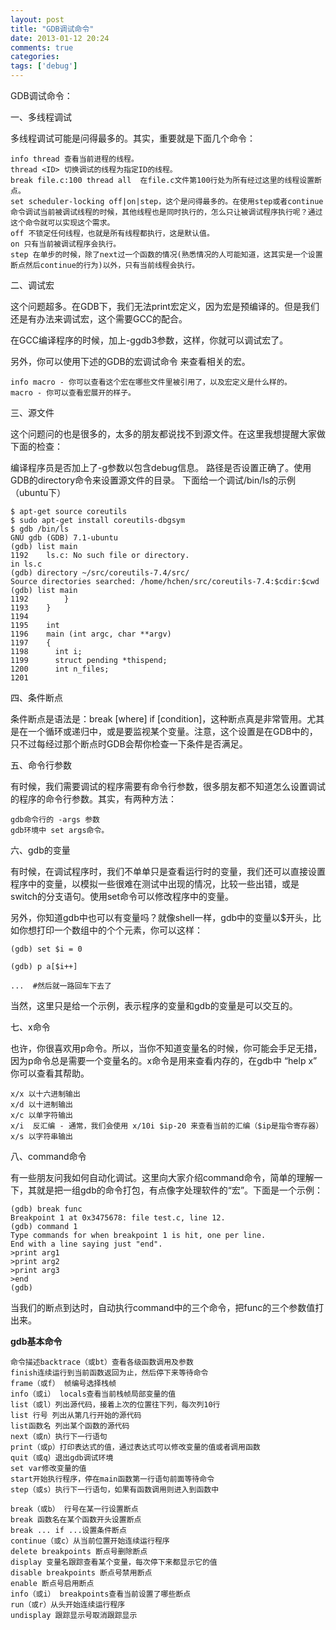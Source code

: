 ```yaml
---
layout: post
title: "GDB调试命令"
date: 2013-01-12 20:24
comments: true
categories: 
tags: ['debug']
---
```

GDB调试命令：

一、多线程调试

多线程调试可能是问得最多的。其实，重要就是下面几个命令：
```
info thread 查看当前进程的线程。
thread <ID> 切换调试的线程为指定ID的线程。
break file.c:100 thread all  在file.c文件第100行处为所有经过这里的线程设置断点。
set scheduler-locking off|on|step，这个是问得最多的。在使用step或者continue命令调试当前被调试线程的时候，其他线程也是同时执行的，怎么只让被调试程序执行呢？通过这个命令就可以实现这个需求。
off 不锁定任何线程，也就是所有线程都执行，这是默认值。
on 只有当前被调试程序会执行。
step 在单步的时候，除了next过一个函数的情况(熟悉情况的人可能知道，这其实是一个设置断点然后continue的行为)以外，只有当前线程会执行。
```
<!-- more -->
二、调试宏

这个问题超多。在GDB下，我们无法print宏定义，因为宏是预编译的。但是我们还是有办法来调试宏，这个需要GCC的配合。

在GCC编译程序的时候，加上-ggdb3参数，这样，你就可以调试宏了。

另外，你可以使用下述的GDB的宏调试命令 来查看相关的宏。
```
info macro - 你可以查看这个宏在哪些文件里被引用了，以及宏定义是什么样的。
macro - 你可以查看宏展开的样子。
```

三、源文件

这个问题问的也是很多的，太多的朋友都说找不到源文件。在这里我想提醒大家做下面的检查：

编译程序员是否加上了-g参数以包含debug信息。
路径是否设置正确了。使用GDB的directory命令来设置源文件的目录。
下面给一个调试/bin/ls的示例（ubuntu下）

```
$ apt-get source coreutils
$ sudo apt-get install coreutils-dbgsym
$ gdb /bin/ls
GNU gdb (GDB) 7.1-ubuntu
(gdb) list main
1192    ls.c: No such file or directory.
in ls.c
(gdb) directory ~/src/coreutils-7.4/src/
Source directories searched: /home/hchen/src/coreutils-7.4:$cdir:$cwd
(gdb) list main
1192        }
1193    }
1194
1195    int
1196    main (int argc, char **argv)
1197    {
1198      int i;
1199      struct pending *thispend;
1200      int n_files;
1201
```
四、条件断点

条件断点是语法是：break  [where] if [condition]，这种断点真是非常管用。尤其是在一个循环或递归中，或是要监视某个变量。注意，这个设置是在GDB中的，只不过每经过那个断点时GDB会帮你检查一下条件是否满足。

五、命令行参数

有时候，我们需要调试的程序需要有命令行参数，很多朋友都不知道怎么设置调试的程序的命令行参数。其实，有两种方法：
```
gdb命令行的 -args 参数
gdb环境中 set args命令。
```
六、gdb的变量

有时候，在调试程序时，我们不单单只是查看运行时的变量，我们还可以直接设置程序中的变量，以模拟一些很难在测试中出现的情况，比较一些出错，或是switch的分支语句。使用set命令可以修改程序中的变量。

另外，你知道gdb中也可以有变量吗？就像shell一样，gdb中的变量以$开头，比如你想打印一个数组中的个个元素，你可以这样：

```
(gdb) set $i = 0
  
(gdb) p a[$i++]

...  #然后就一路回车下去了
 ```
当然，这里只是给一个示例，表示程序的变量和gdb的变量是可以交互的。

七、x命令

也许，你很喜欢用p命令。所以，当你不知道变量名的时候，你可能会手足无措，因为p命令总是需要一个变量名的。x命令是用来查看内存的，在gdb中 “help x” 你可以查看其帮助。
```
x/x 以十六进制输出
x/d 以十进制输出
x/c 以单字符输出
x/i  反汇编 - 通常，我们会使用 x/10i $ip-20 来查看当前的汇编（$ip是指令寄存器）
x/s 以字符串输出
```
八、command命令

有一些朋友问我如何自动化调试。这里向大家介绍command命令，简单的理解一下，其就是把一组gdb的命令打包，有点像字处理软件的“宏”。下面是一个示例：

```
(gdb) break func
Breakpoint 1 at 0x3475678: file test.c, line 12.
(gdb) command 1
Type commands for when breakpoint 1 is hit, one per line.
End with a line saying just "end".
>print arg1
>print arg2
>print arg3
>end
(gdb)
```
当我们的断点到达时，自动执行command中的三个命令，把func的三个参数值打出来。

**gdb基本命令**
```
命令描述backtrace（或bt）查看各级函数调用及参数
finish连续运行到当前函数返回为止，然后停下来等待命令
frame（或f） 帧编号选择栈帧
info（或i） locals查看当前栈帧局部变量的值
list（或l）列出源代码，接着上次的位置往下列，每次列10行
list 行号 列出从第几行开始的源代码
list函数名 列出某个函数的源代码
next（或n）执行下一行语句
print（或p）打印表达式的值，通过表达式可以修改变量的值或者调用函数
quit（或q）退出gdb调试环境
set var修改变量的值
start开始执行程序，停在main函数第一行语句前面等待命令
step（或s）执行下一行语句，如果有函数调用则进入到函数中

break（或b） 行号在某一行设置断点
break 函数名在某个函数开头设置断点
break ... if ...设置条件断点
continue（或c）从当前位置开始连续运行程序
delete breakpoints 断点号删除断点
display 变量名跟踪查看某个变量，每次停下来都显示它的值
disable breakpoints 断点号禁用断点
enable 断点号启用断点
info（或i） breakpoints查看当前设置了哪些断点
run（或r）从头开始连续运行程序
undisplay 跟踪显示号取消跟踪显示
```